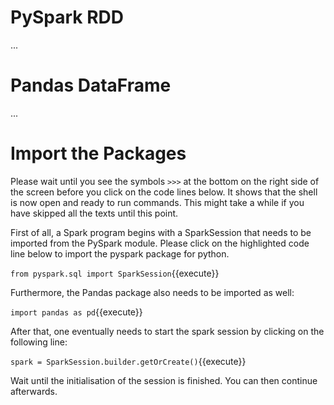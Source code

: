 # PySpark RDD

...

# Pandas DataFrame

...

# Import the Packages

Please wait until you see the symbols `>>>` at the bottom on the right side of the screen before you click on the code lines below. It shows that the shell is now open and ready to run commands. This might take a while if you have skipped all the texts until this point.

First of all, a Spark program begins with a SparkSession that needs to be imported from the PySpark module. Please click on the highlighted code line below to import the pyspark package for python.

`from pyspark.sql import SparkSession`{{execute}}

Furthermore, the Pandas package also needs to be imported as well:

`import pandas as pd`{{execute}}

After that, one eventually needs to start the spark session by clicking on the following line:

`spark = SparkSession.builder.getOrCreate()`{{execute}}

Wait until the initialisation of the session is finished. You can then continue afterwards.
